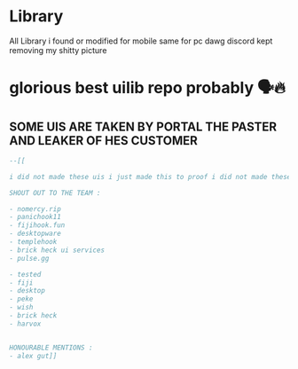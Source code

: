 # Library
All Library i found or modified for mobile same for pc
dawg discord kept removing my shitty picture
# glorious best uilib repo probably 🗣️🔥
## SOME UIS ARE TAKEN BY PORTAL THE PASTER AND LEAKER OF HES CUSTOMER
```lua
--[[

i did not made these uis i just made this to proof i did not made these but modified them

SHOUT OUT TO THE TEAM : 

- nomercy.rip
- panichook11
- fijihook.fun
- desktopware
- templehook
- brick heck ui services
- pulse.gg

- tested
- fiji
- desktop
- peke
- wish
- brick heck
- harvox


HONOURABLE MENTIONS : 
- alex gut]]
```
